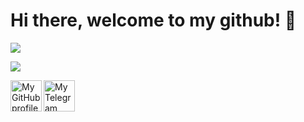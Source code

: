 # Hi there, welcome to my github! 👋

<p align="left">
  <img src="https://github-readme-stats.vercel.app/api?username=ubsefor&count_private=true&show_icons=true&bg_color=140,130526,78237c&hide_border=true&theme=midnight-purple&title_color=fff&text_color=fff&line_height=22&custom_title=Ubsefor%E2%80%99s+Stats">
</p>

<p align="left">
  <img src="https://github-readme-stats.vercel.app/api/top-langs/?username=Ubsefor&bg_color=140,130526,78237c&hide_border=true&title_color=fff&text_color=fff">
</p>

<a href="https://github.com/ubsefor">
	<img width="50" align="left"
		 alt="My GitHub profile"
		 src="https://upload.wikimedia.org/wikipedia/commons/thumb/9/91/Octicons-mark-github.svg/600px-Octicons-mark-github.svg.png">
</a>

<a href="https://t.me/ubsefor">
	<img width="50" align="left"
		 alt="My Telegram"
		 src="https://upload.wikimedia.org/wikipedia/commons/thumb/8/82/Telegram_logo.svg/512px-Telegram_logo.svg.png">
</a>
